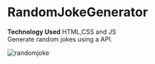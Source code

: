 # RandomJokeGenerator
**Technology Used** HTML,CSS and JS
<br>
Generate random jokes using a API.
<br>

![randomjoke](https://github.com/SrestMilan/RandomJokeGenerator/assets/77192754/b066b768-6f9c-4e19-96fc-5418e5ccc20f)

